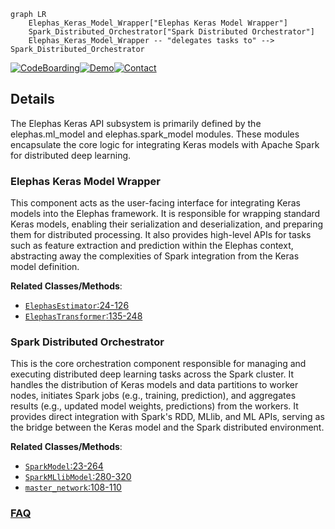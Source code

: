 ```mermaid
graph LR
    Elephas_Keras_Model_Wrapper["Elephas Keras Model Wrapper"]
    Spark_Distributed_Orchestrator["Spark Distributed Orchestrator"]
    Elephas_Keras_Model_Wrapper -- "delegates tasks to" --> Spark_Distributed_Orchestrator
```

[![CodeBoarding](https://img.shields.io/badge/Generated%20by-CodeBoarding-9cf?style=flat-square)](https://github.com/CodeBoarding/GeneratedOnBoardings)[![Demo](https://img.shields.io/badge/Try%20our-Demo-blue?style=flat-square)](https://www.codeboarding.org/demo)[![Contact](https://img.shields.io/badge/Contact%20us%20-%20contact@codeboarding.org-lightgrey?style=flat-square)](mailto:contact@codeboarding.org)

## Details

The Elephas Keras API subsystem is primarily defined by the elephas.ml_model and elephas.spark_model modules. These modules encapsulate the core logic for integrating Keras models with Apache Spark for distributed deep learning.

### Elephas Keras Model Wrapper
This component acts as the user-facing interface for integrating Keras models into the Elephas framework. It is responsible for wrapping standard Keras models, enabling their serialization and deserialization, and preparing them for distributed processing. It also provides high-level APIs for tasks such as feature extraction and prediction within the Elephas context, abstracting away the complexities of Spark integration from the Keras model definition.


**Related Classes/Methods**:

- <a href="https://github.com/maxpumperla/elephas/blob/master/elephas/ml_model.py#L24-L126" target="_blank" rel="noopener noreferrer">`ElephasEstimator`:24-126</a>
- <a href="https://github.com/maxpumperla/elephas/blob/master/elephas/ml_model.py#L135-L248" target="_blank" rel="noopener noreferrer">`ElephasTransformer`:135-248</a>


### Spark Distributed Orchestrator
This is the core orchestration component responsible for managing and executing distributed deep learning tasks across the Spark cluster. It handles the distribution of Keras models and data partitions to worker nodes, initiates Spark jobs (e.g., training, prediction), and aggregates results (e.g., updated model weights, predictions) from the workers. It provides direct integration with Spark's RDD, MLlib, and ML APIs, serving as the bridge between the Keras model and the Spark distributed environment.


**Related Classes/Methods**:

- <a href="https://github.com/maxpumperla/elephas/blob/master/elephas/spark_model.py#L23-L264" target="_blank" rel="noopener noreferrer">`SparkModel`:23-264</a>
- <a href="https://github.com/maxpumperla/elephas/blob/master/elephas/spark_model.py#L280-L320" target="_blank" rel="noopener noreferrer">`SparkMLlibModel`:280-320</a>
- <a href="https://github.com/maxpumperla/elephas/blob/master/elephas/spark_model.py#L108-L110" target="_blank" rel="noopener noreferrer">`master_network`:108-110</a>




### [FAQ](https://github.com/CodeBoarding/GeneratedOnBoardings/tree/main?tab=readme-ov-file#faq)